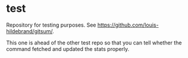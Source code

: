 # test
Repository for testing purposes. See https://github.com/louis-hildebrand/gitsum/.

This one is ahead of the other test repo so that you can tell whether the command fetched and updated the stats properly.
